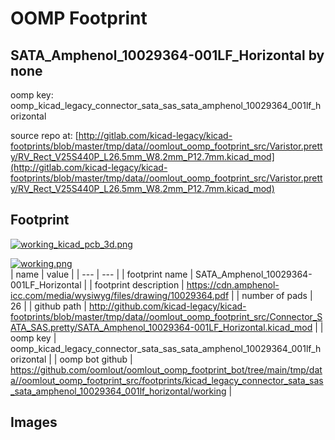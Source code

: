 # OOMP Footprint  
## SATA_Amphenol_10029364-001LF_Horizontal  by none  
  
oomp key: oomp_kicad_legacy_connector_sata_sas_sata_amphenol_10029364_001lf_horizontal  
  
source repo at: [http://gitlab.com/kicad-legacy/kicad-footprints/blob/master/tmp/data//oomlout_oomp_footprint_src/Varistor.pretty/RV_Rect_V25S440P_L26.5mm_W8.2mm_P12.7mm.kicad_mod](http://gitlab.com/kicad-legacy/kicad-footprints/blob/master/tmp/data//oomlout_oomp_footprint_src/Varistor.pretty/RV_Rect_V25S440P_L26.5mm_W8.2mm_P12.7mm.kicad_mod)  
## Footprint  
  
[![working_kicad_pcb_3d.png](working_kicad_pcb_3d_600.png)](working_kicad_pcb_3d.png)  
  
[![working.png](working_600.png)](working.png)  
| name | value | 
| --- | --- | 
| footprint name | SATA_Amphenol_10029364-001LF_Horizontal | 
| footprint description | https://cdn.amphenol-icc.com/media/wysiwyg/files/drawing/10029364.pdf | 
| number of pads | 26 | 
| github path | http://github.com/kicad-legacy/kicad-footprints/blob/master/tmp/data//oomlout_oomp_footprint_src/Connector_SATA_SAS.pretty/SATA_Amphenol_10029364-001LF_Horizontal.kicad_mod | 
| oomp key | oomp_kicad_legacy_connector_sata_sas_sata_amphenol_10029364_001lf_horizontal | 
| oomp bot github | https://github.com/oomlout/oomlout_oomp_footprint_bot/tree/main/tmp/data//oomlout_oomp_footprint_src/footprints/kicad_legacy_connector_sata_sas_sata_amphenol_10029364_001lf_horizontal/working | 
## Images  
